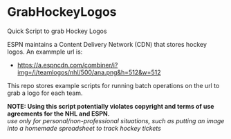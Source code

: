 # GrabHockeyLogos
Quick Script to grab Hockey Logos


ESPN maintains a Content Delivery Network (CDN) that stores hockey logos.  An exammple url is:
- https://a.espncdn.com/combiner/i?img=/i/teamlogos/nhl/500/ana.png&h=512&w=512

This repo stores example scripts for running batch operations on the url to grab a logo for each team.

**NOTE: Using this script potentially violates copyright and terms of use agreements for the NHL and ESPN.**  
*use only for personal/non-professional situations, such as putting an image into a homemade spreadsheet to track hockey tickets*
